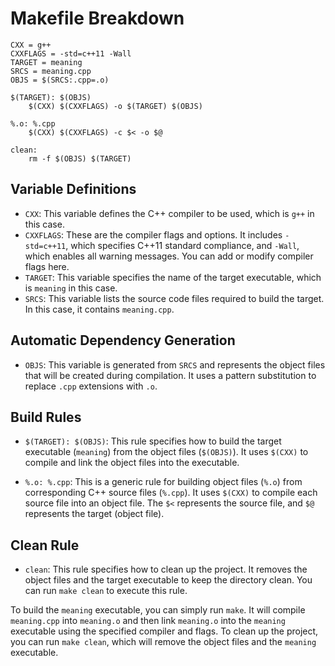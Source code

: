# Makefile Breakdown
```
CXX = g++
CXXFLAGS = -std=c++11 -Wall
TARGET = meaning
SRCS = meaning.cpp
OBJS = $(SRCS:.cpp=.o)

$(TARGET): $(OBJS)
    $(CXX) $(CXXFLAGS) -o $(TARGET) $(OBJS)

%.o: %.cpp
    $(CXX) $(CXXFLAGS) -c $< -o $@

clean:
    rm -f $(OBJS) $(TARGET)
```

## Variable Definitions

- `CXX`: This variable defines the C++ compiler to be used, which is `g++` in this case.
- `CXXFLAGS`: These are the compiler flags and options. It includes `-std=c++11`, which specifies C++11 standard compliance, and `-Wall`, which enables all warning messages. You can add or modify compiler flags here.
- `TARGET`: This variable specifies the name of the target executable, which is `meaning` in this case.
- `SRCS`: This variable lists the source code files required to build the target. In this case, it contains `meaning.cpp`.

## Automatic Dependency Generation

- `OBJS`: This variable is generated from `SRCS` and represents the object files that will be created during compilation. It uses a pattern substitution to replace `.cpp` extensions with `.o`.

## Build Rules

- `$(TARGET): $(OBJS)`: This rule specifies how to build the target executable (`meaning`) from the object files (`$(OBJS)`). It uses `$(CXX)` to compile and link the object files into the executable.

- `%.o: %.cpp`: This is a generic rule for building object files (`%.o`) from corresponding C++ source files (`%.cpp`). It uses `$(CXX)` to compile each source file into an object file. The `$<` represents the source file, and `$@` represents the target (object file).

## Clean Rule

- `clean`: This rule specifies how to clean up the project. It removes the object files and the target executable to keep the directory clean. You can run `make clean` to execute this rule.

To build the `meaning` executable, you can simply run `make`. It will compile `meaning.cpp` into `meaning.o` and then link `meaning.o` into the `meaning` executable using the specified compiler and flags. To clean up the project, you can run `make clean`, which will remove the object files and the `meaning` executable.
